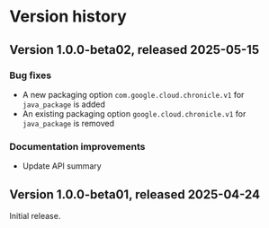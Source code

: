 # Version history

## Version 1.0.0-beta02, released 2025-05-15

### Bug fixes

- A new packaging option `com.google.cloud.chronicle.v1` for `java_package` is added
- An existing packaging option `google.cloud.chronicle.v1` for `java_package` is removed

### Documentation improvements

- Update API summary

## Version 1.0.0-beta01, released 2025-04-24

Initial release.
